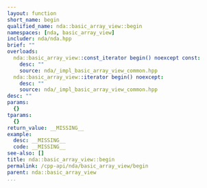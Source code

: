 ```yaml
---
layout: function
short_name: begin
qualified_name: nda::basic_array_view::begin
namespaces: [nda, basic_array_view]
includer: nda/nda.hpp
brief: ""
overloads:
  nda::basic_array_view::const_iterator begin() noexcept const:
    desc: ""
    source: nda/_impl_basic_array_view_common.hpp
  nda::basic_array_view::iterator begin() noexcept:
    desc: ""
    source: nda/_impl_basic_array_view_common.hpp
desc: ""
params:
  {}
tparams:
  {}
return_value: __MISSING__
example:
  desc: __MISSING__
  code: __MISSING__
see-also: []
title: nda::basic_array_view::begin
permalink: /cpp-api/nda/basic_array_view/begin
parent: nda::basic_array_view
...
```


